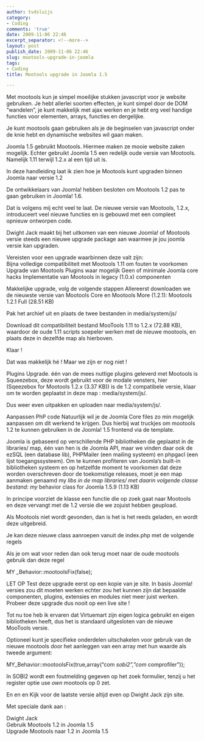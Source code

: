 ```yaml
---
author: tvdsluijs
category:
- Coding
comments: 'true'
date: 2009-11-06 22:46
excerpt_separator: <!--more-->
layout: post
publish_date: 2009-11-06 22:46
slug: mootools-upgrade-in-joomla
tags:
- Coding
title: Mootools upgrade in Joomla 1.5

---
```

Met mootools kun je simpel moeilijke stukken javascript voor je website
gebruiken. Je hebt allerlei soorten effecten, je kunt simpel door de DOM
“wandelen”, je kunt makkelijk met ajax werken en je hebt erg veel handige
functies voor elementen, arrays, functies en dergelijke.  
  
Je kunt mootools gaan gebruiken als je de beginselen van javascript onder de
knie hebt en dynamische websites wil gaan maken.  
  
Joomla 1.5 gebruikt Mootools. Hiermee maken ze mooie website zaken mogelijk.
Echter gebruikt Joomla 1.5 een redelijk oude versie van Mootools. Namelijk
1.11 terwijl 1.2.x al een tijd uit is.  
  
In deze handleiding laat ik zien hoe je Mootools kunt upgraden binnen Joomla
naar versie 1.2  
  
De ontwikkelaars van Joomla! hebben besloten om Mootools 1.2 pas te gaan
gebruiken in Joomla! 1.6.  
  
Dat is volgens mij echt veel te laat. De nieuwe versie van Mootools, 1.2.x,
introduceert veel nieuwe functies en is gebouwd met een compleet opnieuw
ontworpen code.  
  
Dwight Jack maakt bij het uitkomen van een nieuwe Joomla! of Mootools versie
steeds een nieuwe upgrade package aan waarmee je jou joomla versie kan
upgraden.  
  
Vereisten voor een upgrade waarbinnen deze valt zijn:  
Bijna volledige compatibiliteit met Mootools 1.11 om fouten te voorkomen
Upgrade van Mootools Plugins waar mogelijk Geen of minimale Joomla core hacks
Implementatie van Mootools in legacy (1.0.x) componenten  
  
Makkelijke upgrade, volg de volgende stappen Allereerst downloaden we de
nieuwste versie van Mootools Core en Mootools More (1.2.1): Mootools 1.2.1
Full (28.51 KB)  
  
Pak het archief uit en plaats de twee bestanden in media/system/js/  
  
Download dit compatibiliteit bestand MooTools 1.11 to 1.2.x (72.88 KB),
waardoor de oude 1.11 scripts soepeler werken met de nieuwe mootools, en
plaats deze in dezelfde map als hierboven.  
  
Klaar !  
  
Dat was makkelijk hé ! Maar we zijn er nog niet !  
  
Plugins Upgrade. één van de mees nuttige plugins geleverd met Mootools is
Squeezebox, deze wordt gebruikt voor de modale vensters, hier (Sqeezebox for
Mootools 1.2.x (3.37 KB)) is de 1.2 compatibele versie, klaar om te worden
geplaatst in deze map : media/system/js/.  
  
Dus weer even uitpakken en uploaden naar media/system/js/.  
  
Aanpassen PhP code Natuurlijk wil je de Joomla Core files zo min mogelijk
aanpassen om dit werkend te krijgen. Dus hierbij wat truckjes om mootools 1.2
te kunnen gebruiken in de Joomla! 1.5 frontend via de template.  
  
Joomla is gebaseerd op verschillende PHP bibliotheken die geplaatst in de
libraries/ map, één van hen is de Joomla API, maar we vinden daar ook de ezSQL
(een database lib), PHPMailer (een mailing systeem) en phpgacl (een lijst
toegangssysteem). Om te kunnen profiteren van Joomla’s built-in bibliotheken
systeem en op hetzelfde moment te voorkomen dat deze worden overschreven door
de toekomstige releases, moet je een map aanmaken genaamd my _libs in de map
libraries/ met daarin volgende classe bestand: my_ behavior class for Joomla
1.5.9 (1.13 KB)  
  
In principe voorziet de klasse een functie die op zoek gaat naar Mootools en
deze vervangt met de 1.2 versie die we zojuist hebben geupload.  
  
Als Mootools niet wordt gevonden, dan is het is het reeds geladen, en wordt
deze uitgebreid.  
  
Je kan deze nieuwe class aanroepen vanuit de index.php met de volgende regels  
  
  
  
Als je om wat voor reden dan ook terug moet naar de oude mootools gebruik dan
deze regel  
  
MY _Behavior::mootoolsFix(false);  
  
LET OP Test deze upgrade eerst op een kopie van je site. In basis Joomla!
versies zou dit moeten werken echter zou het kunnen zijn dat bepaalde
componenten, plugins, extensies en modules niet meer juist werken. Probeer
deze upgrade dus nooit op een live site !  
  
Tot nu toe heb ik ervaren dat Virtuemart zijn eigen logica gebruikt en eigen
bibliotheken heeft, dus het is standaard uitgesloten van de nieuwe MooTools
versie.  
  
Optioneel kunt je specifieke onderdelen uitschakelen voor gebruik van de
nieuwe mootools door het aanleggen van een array met hun waarde als tweede
argument:  
  
MY_Behavior::mootoolsFix(true,array(“com _sobi2”,”com_ comprofiler”));  
  
In SOBI2 wordt een foutmelding gegeven op het zoek formulier, tenzij u het
register optie use _own_ mootools op 0 zet.  
  
En en en Kijk voor de laatste versie altijd even op Dwight Jack zijn site.  
  
Met speciale dank aan :  
  
Dwight Jack  
Gebruik Mootools 1.2 in Joomla 1.5  
Upgrade Mootools naar 1.2 in Joomla 1.5

